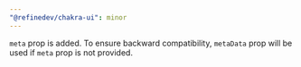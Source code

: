 ```yaml
---
"@refinedev/chakra-ui": minor
---
```


`meta` prop is added. To ensure backward compatibility, `metaData` prop will be used if `meta` prop is not provided.


